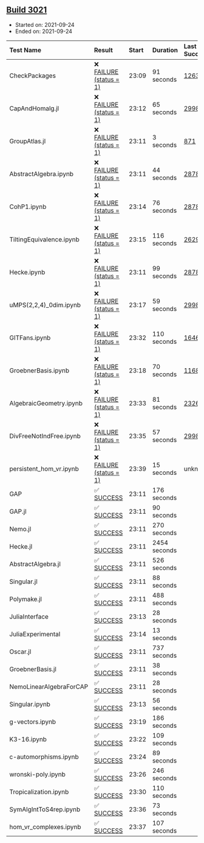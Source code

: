 ## [Build 3021](https://oscarci.mathematik.uni-kl.de/job/oscar-stable/3021/)

* Started on: 2021-09-24
* Ended on: 2021-09-24

| Test Name    | Result | Start | Duration | Last Success | First Failure |
|:-------------|:-------|:------|:---------|:-------------|:--------------|
| CheckPackages | ❌ [FAILURE (status = 1)](https://oscarci.mathematik.uni-kl.de/job/oscar-stable/3021/artifact/logs/build-3021/CheckPackages.log) | 23:09 | 91 seconds | [1263](https://oscarci.mathematik.uni-kl.de/job/oscar-stable/1263/) | [1264](https://oscarci.mathematik.uni-kl.de/job/oscar-stable/1264/) |
| CapAndHomalg.jl | ❌ [FAILURE (status = 1)](https://oscarci.mathematik.uni-kl.de/job/oscar-stable/3021/artifact/logs/build-3021/CapAndHomalg.jl.log) | 23:12 | 65 seconds | [2998](https://oscarci.mathematik.uni-kl.de/job/oscar-stable/2998/) | [2999](https://oscarci.mathematik.uni-kl.de/job/oscar-stable/2999/) |
| GroupAtlas.jl | ❌ [FAILURE (status = 1)](https://oscarci.mathematik.uni-kl.de/job/oscar-stable/3021/artifact/logs/build-3021/GroupAtlas.jl.log) | 23:11 | 3 seconds | [871](https://oscarci.mathematik.uni-kl.de/job/oscar-stable/871/) | [872](https://oscarci.mathematik.uni-kl.de/job/oscar-stable/872/) |
| AbstractAlgebra.ipynb | ❌ [FAILURE (status = 1)](https://oscarci.mathematik.uni-kl.de/job/oscar-stable/3021/artifact/logs/build-3021/AbstractAlgebra.ipynb.log) | 23:11 | 44 seconds | [2878](https://oscarci.mathematik.uni-kl.de/job/oscar-stable/2878/) | [2879](https://oscarci.mathematik.uni-kl.de/job/oscar-stable/2879/) |
| CohP1.ipynb | ❌ [FAILURE (status = 1)](https://oscarci.mathematik.uni-kl.de/job/oscar-stable/3021/artifact/logs/build-3021/CohP1.ipynb.log) | 23:14 | 76 seconds | [2878](https://oscarci.mathematik.uni-kl.de/job/oscar-stable/2878/) | [2879](https://oscarci.mathematik.uni-kl.de/job/oscar-stable/2879/) |
| TiltingEquivalence.ipynb | ❌ [FAILURE (status = 1)](https://oscarci.mathematik.uni-kl.de/job/oscar-stable/3021/artifact/logs/build-3021/TiltingEquivalence.ipynb.log) | 23:15 | 116 seconds | [2629](https://oscarci.mathematik.uni-kl.de/job/oscar-stable/2629/) | [2630](https://oscarci.mathematik.uni-kl.de/job/oscar-stable/2630/) |
| Hecke.ipynb | ❌ [FAILURE (status = 1)](https://oscarci.mathematik.uni-kl.de/job/oscar-stable/3021/artifact/logs/build-3021/Hecke.ipynb.log) | 23:11 | 99 seconds | [2878](https://oscarci.mathematik.uni-kl.de/job/oscar-stable/2878/) | [2879](https://oscarci.mathematik.uni-kl.de/job/oscar-stable/2879/) |
| uMPS(2,2,4)_0dim.ipynb | ❌ [FAILURE (status = 1)](https://oscarci.mathematik.uni-kl.de/job/oscar-stable/3021/artifact/logs/build-3021/uMPS-2-2-4-_0dim.ipynb.log) | 23:17 | 59 seconds | [2998](https://oscarci.mathematik.uni-kl.de/job/oscar-stable/2998/) | [2999](https://oscarci.mathematik.uni-kl.de/job/oscar-stable/2999/) |
| GITFans.ipynb | ❌ [FAILURE (status = 1)](https://oscarci.mathematik.uni-kl.de/job/oscar-stable/3021/artifact/logs/build-3021/GITFans.ipynb.log) | 23:32 | 110 seconds | [1646](https://oscarci.mathematik.uni-kl.de/job/oscar-stable/1646/) | [1647](https://oscarci.mathematik.uni-kl.de/job/oscar-stable/1647/) |
| GroebnerBasis.ipynb | ❌ [FAILURE (status = 1)](https://oscarci.mathematik.uni-kl.de/job/oscar-stable/3021/artifact/logs/build-3021/GroebnerBasis.ipynb.log) | 23:18 | 70 seconds | [1168](https://oscarci.mathematik.uni-kl.de/job/oscar-stable/1168/) | [1169](https://oscarci.mathematik.uni-kl.de/job/oscar-stable/1169/) |
| AlgebraicGeometry.ipynb | ❌ [FAILURE (status = 1)](https://oscarci.mathematik.uni-kl.de/job/oscar-stable/3021/artifact/logs/build-3021/AlgebraicGeometry.ipynb.log) | 23:33 | 81 seconds | [2326](https://oscarci.mathematik.uni-kl.de/job/oscar-stable/2326/) | [2327](https://oscarci.mathematik.uni-kl.de/job/oscar-stable/2327/) |
| DivFreeNotIndFree.ipynb | ❌ [FAILURE (status = 1)](https://oscarci.mathematik.uni-kl.de/job/oscar-stable/3021/artifact/logs/build-3021/DivFreeNotIndFree.ipynb.log) | 23:35 | 57 seconds | [2998](https://oscarci.mathematik.uni-kl.de/job/oscar-stable/2998/) | [2999](https://oscarci.mathematik.uni-kl.de/job/oscar-stable/2999/) |
| persistent_hom_vr.ipynb | ❌ [FAILURE (status = 1)](https://oscarci.mathematik.uni-kl.de/job/oscar-stable/3021/artifact/logs/build-3021/persistent_hom_vr.ipynb.log) | 23:39 | 15 seconds | unknown | unknown |
| GAP | ✅ [SUCCESS](https://oscarci.mathematik.uni-kl.de/job/oscar-stable/3021/artifact/logs/build-3021/GAP.log) | 23:11 | 176 seconds |  |  |
| GAP.jl | ✅ [SUCCESS](https://oscarci.mathematik.uni-kl.de/job/oscar-stable/3021/artifact/logs/build-3021/GAP.jl.log) | 23:11 | 90 seconds |  |  |
| Nemo.jl | ✅ [SUCCESS](https://oscarci.mathematik.uni-kl.de/job/oscar-stable/3021/artifact/logs/build-3021/Nemo.jl.log) | 23:11 | 270 seconds |  |  |
| Hecke.jl | ✅ [SUCCESS](https://oscarci.mathematik.uni-kl.de/job/oscar-stable/3021/artifact/logs/build-3021/Hecke.jl.log) | 23:11 | 2454 seconds |  |  |
| AbstractAlgebra.jl | ✅ [SUCCESS](https://oscarci.mathematik.uni-kl.de/job/oscar-stable/3021/artifact/logs/build-3021/AbstractAlgebra.jl.log) | 23:11 | 526 seconds |  |  |
| Singular.jl | ✅ [SUCCESS](https://oscarci.mathematik.uni-kl.de/job/oscar-stable/3021/artifact/logs/build-3021/Singular.jl.log) | 23:11 | 88 seconds |  |  |
| Polymake.jl | ✅ [SUCCESS](https://oscarci.mathematik.uni-kl.de/job/oscar-stable/3021/artifact/logs/build-3021/Polymake.jl.log) | 23:11 | 488 seconds |  |  |
| JuliaInterface | ✅ [SUCCESS](https://oscarci.mathematik.uni-kl.de/job/oscar-stable/3021/artifact/logs/build-3021/JuliaInterface.log) | 23:13 | 28 seconds |  |  |
| JuliaExperimental | ✅ [SUCCESS](https://oscarci.mathematik.uni-kl.de/job/oscar-stable/3021/artifact/logs/build-3021/JuliaExperimental.log) | 23:14 | 13 seconds |  |  |
| Oscar.jl | ✅ [SUCCESS](https://oscarci.mathematik.uni-kl.de/job/oscar-stable/3021/artifact/logs/build-3021/Oscar.jl.log) | 23:11 | 737 seconds |  |  |
| GroebnerBasis.jl | ✅ [SUCCESS](https://oscarci.mathematik.uni-kl.de/job/oscar-stable/3021/artifact/logs/build-3021/GroebnerBasis.jl.log) | 23:11 | 38 seconds |  |  |
| NemoLinearAlgebraForCAP | ✅ [SUCCESS](https://oscarci.mathematik.uni-kl.de/job/oscar-stable/3021/artifact/logs/build-3021/NemoLinearAlgebraForCAP.log) | 23:11 | 28 seconds |  |  |
| Singular.ipynb | ✅ [SUCCESS](https://oscarci.mathematik.uni-kl.de/job/oscar-stable/3021/artifact/logs/build-3021/Singular.ipynb.log) | 23:13 | 56 seconds |  |  |
| g-vectors.ipynb | ✅ [SUCCESS](https://oscarci.mathematik.uni-kl.de/job/oscar-stable/3021/artifact/logs/build-3021/g-vectors.ipynb.log) | 23:19 | 186 seconds |  |  |
| K3-16.ipynb | ✅ [SUCCESS](https://oscarci.mathematik.uni-kl.de/job/oscar-stable/3021/artifact/logs/build-3021/K3-16.ipynb.log) | 23:22 | 109 seconds |  |  |
| c-automorphisms.ipynb | ✅ [SUCCESS](https://oscarci.mathematik.uni-kl.de/job/oscar-stable/3021/artifact/logs/build-3021/c-automorphisms.ipynb.log) | 23:24 | 89 seconds |  |  |
| wronski-poly.ipynb | ✅ [SUCCESS](https://oscarci.mathematik.uni-kl.de/job/oscar-stable/3021/artifact/logs/build-3021/wronski-poly.ipynb.log) | 23:26 | 246 seconds |  |  |
| Tropicalization.ipynb | ✅ [SUCCESS](https://oscarci.mathematik.uni-kl.de/job/oscar-stable/3021/artifact/logs/build-3021/Tropicalization.ipynb.log) | 23:30 | 110 seconds |  |  |
| SymAlgIntToS4rep.ipynb | ✅ [SUCCESS](https://oscarci.mathematik.uni-kl.de/job/oscar-stable/3021/artifact/logs/build-3021/SymAlgIntToS4rep.ipynb.log) | 23:36 | 73 seconds |  |  |
| hom_vr_complexes.ipynb | ✅ [SUCCESS](https://oscarci.mathematik.uni-kl.de/job/oscar-stable/3021/artifact/logs/build-3021/hom_vr_complexes.ipynb.log) | 23:37 | 107 seconds |  |  |
